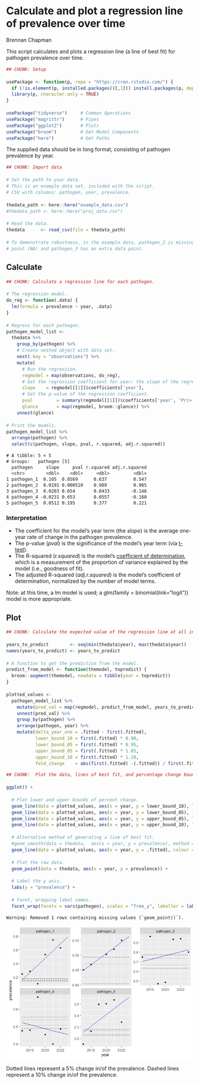 # Calculate and plot a regression line of prevalence over time
Brennan Chapman

This script calculates and plots a regression line (a line of best fit)
for pathogen prevalence over time.

``` r
## CHUNK: Setup

usePackage <- function(p, repo = "https://cran.rstudio.com/") {
  if (!is.element(p, installed.packages()[,1])) install.packages(p, dep = TRUE, repos = repo)
  library(p, character.only = TRUE)
}

usePackage("tidyverse")     # Common Operations
usePackage("magrittr")      # Pipes
usePackage("ggplot2")       # Plots
usePackage("broom")         # Get Model Components
usePackage("here")          # Get Paths
```

The supplied data should be in long format, consisting of pathogen
prevalence by year.

``` r
## CHUNK: Import data

# Set the path to your data.
# This is an example data set, included with the script.
# CSV with columns: pathogen, year, prevalence.

thedata_path <- here::here("example_data.csv")
#thedata_path <- here::here("proj_data.csv")

# Read the data.
thedata      <- read_csv(file = thedata_path)

# To demonstrate robustness, in the example data, pathogen_2 is missing a data 
# point (NA) and pathogen_3 has an extra data point.
```

## Calculate

``` r
## CHUNK: Calculate a regression line for each pathogen.

# The regression model.
do_reg <- function(.data) {
  lm(formula = prevalence ~ year, .data)
}

# Regress for each pathogen.
pathogen_model_list <-
  thedata %>%
    group_by(pathogen) %>%
    # Create nested object with data set.
    nest(.key = "observations") %>% 
    mutate(
      # Run the regression.
      regmodel = map(observations, do_reg), 
      # Get the regression coefficient for year; the slope of the regression line.
      slope    = regmodel[[1]]$coefficients['year'], 
      # Get the p-value of the regression coefficient.
      pval         = summary(regmodel[[1]])$coefficients['year', 'Pr(>|t|)'], 
      glance       = map(regmodel, broom::glance)) %>%
    unnest(glance)
  
# Print the models.
pathogen_model_list %>%
  arrange(pathogen) %>%
  select(c(pathogen, slope, pval, r.squared, adj.r.squared))
```

    # A tibble: 5 × 5
    # Groups:   pathogen [5]
      pathogen     slope     pval r.squared adj.r.squared
      <chr>        <dbl>    <dbl>     <dbl>         <dbl>
    1 pathogen_1  0.105  0.0569      0.637          0.547
    2 pathogen_2  0.0191 0.000510    0.989          0.985
    3 pathogen_3  0.0203 0.654       0.0433        -0.148
    4 pathogen_4 -0.0231 0.653       0.0557        -0.180
    5 pathogen_5  0.0512 0.195       0.377          0.221

### Interpretation

-   The coefficient for the model’s year term (the *slope*) is the
    average one-year rate of change in the pathogen prevalence.
-   The p-value (*pval*) is the significance of the model’s year term
    (via [t-test](https://en.wikipedia.org/wiki/T-statistic)).
-   The R-squared (*r.squared*) is the model’s [coefficient of
    determination](https://en.wikipedia.org/wiki/Coefficient_of_determination),
    which is a measurement of the proportion of variance explained by
    the model (i.e., goodness of fit).
-   The adjusted R-squared (*adj.r.squared*) is the model’s coefficient
    of determination, normalized by the number of model terms.

Note: at this time, a lm model is used; a glm(family =
binomial(link=“logit”)) model is more appropriate.

## Plot

``` r
## CHUNK: Calculate the expected value of the regression line at all included years.

years_to_predict        <- seq(min(thedata$year), max(thedata$year))
names(years_to_predict) <- years_to_predict

# A function to get the prediction from the model.
predict_from_model <- function(themodel, topredict) {
  broom::augment(themodel, newdata = tibble(year = topredict))
}

plotted_values <- 
  pathogen_model_list %>%
    mutate(pred_val = map(regmodel, predict_from_model, years_to_predict)) %>%
    unnest(pred_val) %>%
    group_by(pathogen) %>%
    arrange(pathogen, year) %>%
    mutate(delta_year_one = .fitted - first(.fitted), 
           lower_bound_10 = first(.fitted) * 0.90,
           lower_bound_05 = first(.fitted) * 0.95,
           upper_bound_05 = first(.fitted) * 1.05,
           upper_bound_10 = first(.fitted) * 1.10, 
           fold_change    = abs(first(.fitted) -(.fitted)) / first(.fitted))
```

``` r
## CHUNK:  Plot the data, lines of best fit, and percentage change bounds.

ggplot() +
  
  # Plot lower and upper bounds of percent change.
  geom_line(data = plotted_values, aes(x = year, y = lower_bound_10), linetype = 'dashed') +
  geom_line(data = plotted_values, aes(x = year, y = lower_bound_05), linetype = 'dotted') +
  geom_line(data = plotted_values, aes(x = year, y = upper_bound_05), linetype = 'dotted') +
  geom_line(data = plotted_values, aes(x = year, y = upper_bound_10), linetype = 'dashed') +
  
  # Alternative method of generating a line of best fit.
  #geom_smooth(data = thedata,  aes(x = year, y = prevalence), method = lm, se  = FALSE) +
  geom_line(data = plotted_values, aes(x = year, y = .fitted), colour = "blue") + 
  
  # Plot the raw data.
  geom_point(data = thedata, aes(x = year, y = prevalence)) +

  # Label the y axis.
  labs(y = "prevalence") + 
  
  # Facet, wrapping label names.
  facet_wrap(facets = vars(pathogen), scales = "free_y", labeller = labeller(pathogen = label_wrap_gen(20)))
```

    Warning: Removed 1 rows containing missing values (`geom_point()`).

![](fit-visualize-line.markdown_strict_files/figure-markdown_strict/unnamed-chunk-5-1.png)

Dotted lines represent a 5% change in/of the prevalence. Dashed lines
represent a 10% change in/of the prevalence.
